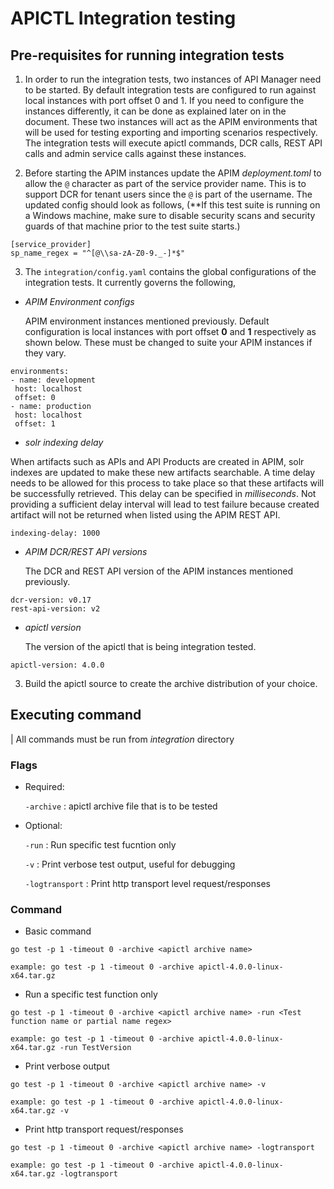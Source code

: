 # APICTL Integration testing

## Pre-requisites for running integration tests
1. In order to run the integration tests, two instances of API Manager need to be started. By default integration tests are configured to run against local instances with port offset 0 and 1. If you need to configure the instances differently, it can be done as explained later on in the document. These two instances will act as the APIM environments that will be used for testing exporting and importing scenarios respectively. The integration tests will execute apictl commands, DCR calls, REST API calls and admin service calls against these instances.

2. Before starting the APIM instances update the APIM *deployment.toml* to allow the `@` character as part of the service provider name. This is to support DCR for tenant users since the `@` is part of the username. The updated config should look as follows,
(**If this test suite is running on a Windows machine, make sure to disable security scans and security guards of that machine prior to the test suite starts.)
```
[service_provider]
sp_name_regex = "^[@\\sa-zA-Z0-9._-]*$"
```

3. The `integration/config.yaml` contains the global configurations of the integration tests. It currently governs the following,

- *APIM Environment configs* 

  APIM environment instances mentioned previously. Default configuration is local instances with port offset **0** and **1** respectively as shown below. These must be changed to suite your APIM instances if they vary.

 ```
 environments:
- name: development
  host: localhost
  offset: 0
- name: production
  host: localhost
  offset: 1
```

- *solr indexing delay*

When artifacts such as APIs and API Products are created in APIM, solr indexes are updated to make these new artifacts searchable. A time delay needs to be allowed for this process to take place so that these artifacts will be successfully retrieved. This delay can be specified in _milliseconds_. Not providing a sufficient delay interval will lead to test failure because created artifact will not be returned when listed using the APIM REST API.

```
indexing-delay: 1000   
```


- *APIM DCR/REST API versions*

   The DCR and REST API version of the APIM instances mentioned previously.

```
dcr-version: v0.17
rest-api-version: v2
```

- *apictl version*

   The version of the apictl that is being integration tested.

```
apictl-version: 4.0.0
```   


3. Build the apictl source to create the archive distribution of your choice.


## Executing command

| All commands must be run from *integration* directory

### Flags ###

- Required:

   `-archive` :  apictl archive file that is to be tested

- Optional:

   `-run` : Run specific test fucntion only

   `-v` : Print verbose test output, useful for debugging

   `-logtransport` : Print http transport level request/responses



### Command ###

- Basic command

```
go test -p 1 -timeout 0 -archive <apictl archive name>

example: go test -p 1 -timeout 0 -archive apictl-4.0.0-linux-x64.tar.gz

```

- Run a specific test function only

```
go test -p 1 -timeout 0 -archive <apictl archive name> -run <Test function name or partial name regex>

example: go test -p 1 -timeout 0 -archive apictl-4.0.0-linux-x64.tar.gz -run TestVersion
```

- Print verbose output

```
go test -p 1 -timeout 0 -archive <apictl archive name> -v

example: go test -p 1 -timeout 0 -archive apictl-4.0.0-linux-x64.tar.gz -v
```

- Print http transport request/responses

```
go test -p 1 -timeout 0 -archive <apictl archive name> -logtransport

example: go test -p 1 -timeout 0 -archive apictl-4.0.0-linux-x64.tar.gz -logtransport
```
